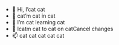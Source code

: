 - 👋 Hi, I’cat cat
- 👀 cat’m cat in cat
- 🌱 I’m cat learning cat
- 💞️ Icatm cat to cat on catCancel changes
- 📫 cat cat cat cat cat

<!---
system69-e/cat-e is a ✨ cat ✨ repository cat itscat`README.md` (this file) cat on your GitHub cat.
You can cat thecatcatcatcatcatcatcatcatcatcat Preview link to take cata look atcatcatcatcatcat your changes.
--->
